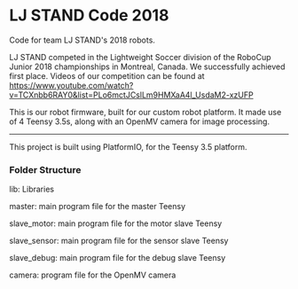 # LJ STAND Code 2018

Code for team LJ STAND's 2018 robots.

LJ STAND competed in the Lightweight Soccer division of the RoboCup Junior 2018 championships in Montreal, Canada.
We successfully achieved first place. Videos of our competition can be found at https://www.youtube.com/watch?v=TCXnbb6RAY0&list=PLo6mctJCslLm9HMXaA4l_UsdaM2-xzUFP

This is our robot firmware, built for our custom robot platform. It made use of 4 Teensy 3.5s, along with an OpenMV camera for image processing.

------------------------------------------------

This project is built using PlatformIO, for the Teensy 3.5 platform.

### Folder Structure
lib: Libraries

master: main program file for the master Teensy

slave_motor: main program file for the motor slave Teensy

slave_sensor: main program file for the sensor slave Teensy

slave_debug: main program file for the debug slave Teensy

camera: program file for the OpenMV camera
